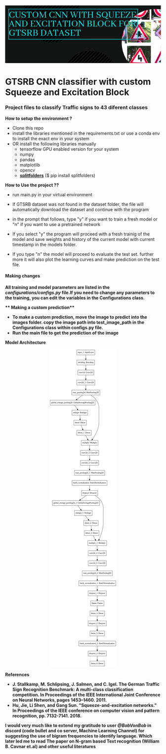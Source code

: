 
![Banner](https://github.com/neonithinar/GTRSB/blob/main/images/Banner.png)
<!-- retro visitor counter -->
<!-- <p align="center"> 
  <img src="https://profile-counter.glitch.me/{neonithinar}/count.svg" />
</p> -->

<!-- Welcome Message -->
<h1>GTSRB CNN classifier with custom Squeeze and Excitation Block</h1>

<h3>Project files to classify Traffic signs to 43 diferent classes</h3>



**How to setup the environment ?**  

* Clone this repo
* install the libraries mentioned in the requirements.txt or use a conda env to install the exact env in your system
* OR install the following libraries manually
	* tensorflow GPU enabled version for your system
	* numpy
	* pandas
	* matplotlib
	* opencv
	* **[splitfolders](https://files.pythonhosted.org/packages/b8/5f/3c2b2f7ea5e047c8cdc3bb00ae582c5438fcdbbedcc23b3cc1c2c7aae642/split_folders-0.4.3-py3-none-any.whl)**  ($ pip install splitfolders)



**How to Use the project ??** 

* run main.py in your virtual environment
* If GTSRB dataset was not found in the dataset folder, the file will automatically download the dataset and continue with the program
* in the prompt that follows, type "y" if you want to train a fresh model or "n" if you want to use a pretrained network

* If you select "y" the program will proceed with a fresh trainig of the model and save weights and history of the current model with current timestamp in the models folder.


* If you type "n" the model will proceed to evaluate the test set. further more it will also plot the learning curves and make prediction on the test file.

<h4> Making changes <h4>

All training and model parameters are listed in the *configurations/configs.py* file.If you need to change any parameters to the training, you can edit the variables in the Configurations class. 

** Making a custom prediction**
* To make a custom prediction, move the image to predict into the images folder. copy the image path into test_image_path in the Configurations class within configs.py file.
* Run the main file to get the prediction of the image

**Model Architecture**
<p align="center"> 
  <img src="https://github.com/neonithinar/GTRSB/blob/main/images/CNN_SE_model.png" />
</p>


**References**

* J. Stallkamp, M. Schlipsing, J. Salmen, and C. Igel. The German Traffic Sign Recognition Benchmark: A multi-class classification    competition. In Proceedings of the IEEE International Joint Conference on Neural Networks, pages 1453–1460. 2011.
* Hu, Jie, Li Shen, and Gang Sun. "Squeeze-and-excitation networks." In Proceedings of the IEEE conference on computer vision and pattern recognition, pp. 7132-7141. 2018.



I would very much like to extend my gratitude to user _@BobVonBob_ in discord (code bullet and co server, Machine Learning Channel) for suggesting the use of bigram frequencies to identify language. Which later led me to read The paper on N-gram based Text recognition (William B. Cavnar et.al) and other useful literatures
